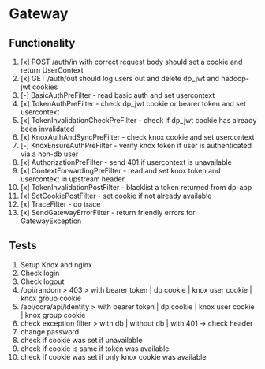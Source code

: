 # Gateway

## Functionality
01. [x] POST /auth/in with correct request body should set a cookie and return UserContext
02. [x] GET /auth/out should log users out and delete dp_jwt and hadoop-jwt cookies
03. [-] BasicAuthPreFilter - read basic auth and set usercontext
04. [x] TokenAuthPreFilter - check dp_jwt cookie or bearer token and set usercontext
05. [x] TokenInvalidationCheckPreFilter - check if dp_jwt cookie has already been invalidated
06. [x] KnoxAuthAndSyncPreFilter - check knox cookie and set usercontext
07. [-] KnoxEnsureAuthPreFilter - verify knox token if user is authenticated via a non-db user
08. [x] AuthorizationPreFilter - send 401 if usercontext is unavailable
09. [x] ContextForwardingPreFilter - read and set knox token and usercontext in upstream header 
10. [x] TokenInvalidationPostFilter - blacklist a token returned from dp-app
11. [x] SetCookiePostFilter - set cookie if not already available
12. [x] TraceFilter - do trace
13. [x] SendGatewayErrorFilter - return friendly errors for GatewayException

## Tests
01. Setup Knox and nginx
02. Check login
03. Check logout
04. /opi/random > 403 > with bearer token | dp cookie | knox user cookie | knox group cookie
05. /api/core/api/identity > with bearer token | dp cookie | knox user cookie | knox group cookie
06. check exception filter > with db | without db | with 401 -> check header
07. change password
08. check if cookie was set if unavailable
09. check if cookie is same if token was available
10. check if cookie was set if only knox cookie was available


